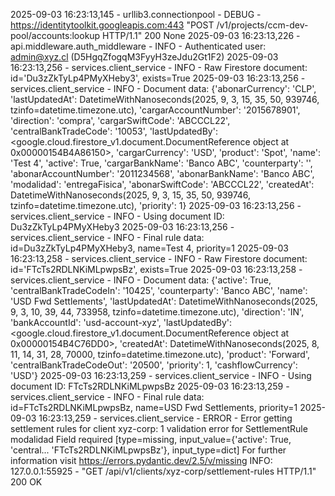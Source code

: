 2025-09-03 16:23:13,145 - urllib3.connectionpool - DEBUG - https://identitytoolkit.googleapis.com:443 "POST /v1/projects/ccm-dev-pool/accounts:lookup HTTP/1.1" 200 None
2025-09-03 16:23:13,226 - api.middleware.auth_middleware - INFO - Authenticated user: admin@xyz.cl (D5HgqZfogqM3FyyH3zeJdu2Gt1F2)
2025-09-03 16:23:13,256 - services.client_service - INFO - Raw Firestore document: id='Du3zZkTyLp4PMyXHeby3', exists=True
2025-09-03 16:23:13,256 - services.client_service - INFO - Document data: {'abonarCurrency': 'CLP', 'lastUpdatedAt': DatetimeWithNanoseconds(2025, 9, 3, 15, 35, 50, 939746, tzinfo=datetime.timezone.utc), 'cargarAccountNumber': '2015678901', 'direction': 'compra', 'cargarSwiftCode': 'ABCCCL22', 'centralBankTradeCode': '10053', 'lastUpdatedBy': <google.cloud.firestore_v1.document.DocumentReference object at 0x00000154B4A86150>, 'cargarCurrency': 'USD', 'product': 'Spot', 'name': 'Test 4', 'active': True, 'cargarBankName': 'Banco ABC', 'counterparty': '', 'abonarAccountNumber': '2011234568', 'abonarBankName': 'Banco ABC', 'modalidad': 'entregaFisica', 'abonarSwiftCode': 'ABCCCL22', 'createdAt': DatetimeWithNanoseconds(2025, 9, 3, 15, 35, 50, 939746, tzinfo=datetime.timezone.utc), 'priority': 1}
2025-09-03 16:23:13,256 - services.client_service - INFO - Using document ID: Du3zZkTyLp4PMyXHeby3
2025-09-03 16:23:13,256 - services.client_service - INFO - Final rule data: id=Du3zZkTyLp4PMyXHeby3, name=Test 4, priority=1
2025-09-03 16:23:13,258 - services.client_service - INFO - Raw Firestore document: id='FTcTs2RDLNKiMLpwpsBz', exists=True
2025-09-03 16:23:13,258 - services.client_service - INFO - Document data: {'active': True, 'centralBankTradeCodeIn': '10425', 'counterparty': 'Banco ABC', 'name': 'USD Fwd Settlements', 'lastUpdatedAt': DatetimeWithNanoseconds(2025, 9, 3, 10, 39, 44, 733958, tzinfo=datetime.timezone.utc), 'direction': 'IN', 'bankAccountId': 'usd-account-xyz', 'lastUpdatedBy': <google.cloud.firestore_v1.document.DocumentReference object at 0x00000154B4C76DD0>, 'createdAt': DatetimeWithNanoseconds(2025, 8, 11, 14, 31, 28, 70000, tzinfo=datetime.timezone.utc), 'product': 'Forward', 'centralBankTradeCodeOut': '20500', 'priority': 1, 'cashflowCurrency': 'USD'}
2025-09-03 16:23:13,259 - services.client_service - INFO - Using document ID: FTcTs2RDLNKiMLpwpsBz
2025-09-03 16:23:13,259 - services.client_service - INFO - Final rule data: id=FTcTs2RDLNKiMLpwpsBz, name=USD Fwd Settlements, priority=1
2025-09-03 16:23:13,259 - services.client_service - ERROR - Error getting settlement rules for client xyz-corp: 1 validation error for SettlementRule
modalidad
  Field required [type=missing, input_value={'active': True, 'central... 'FTcTs2RDLNKiMLpwpsBz'}, input_type=dict]
    For further information visit https://errors.pydantic.dev/2.5/v/missing
INFO:     127.0.0.1:55925 - "GET /api/v1/clients/xyz-corp/settlement-rules HTTP/1.1" 200 OK